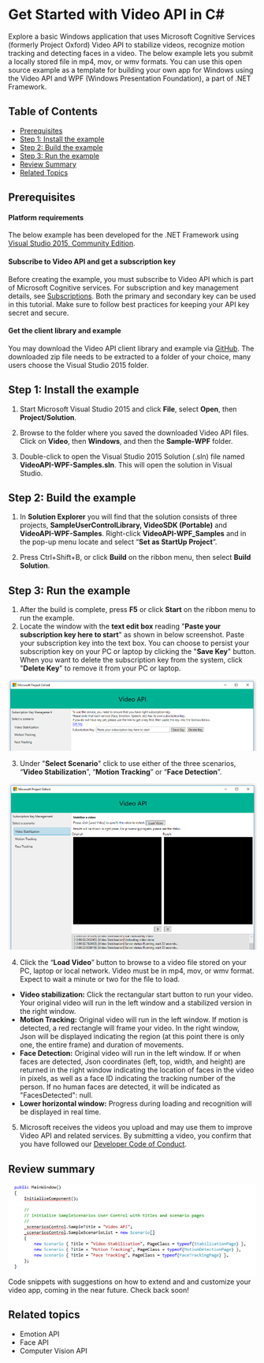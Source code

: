 <!-- 
NavPath: Video API
LinkLabel: Get Started with Video API in C#
Url: Video-api/documentation/Get-Started
Weight: 95
-->

# Get Started with Video API in C&#35;


Explore a basic Windows application that uses Microsoft Cognitive Services (formerly Project Oxford) Video API to stabilize videos, recognize motion tracking and detecting faces in a video. The below example lets you submit a locally stored file in mp4, mov, or wmv formats. You can use this open source example as a template for building your own app for Windows using the Video API and WPF (Windows Presentation Foundation), a part of .NET Framework.

## Table of Contents
* 	[Prerequisites](#Prerequisites)
* 	[Step 1: Install the example](#Step1)
* 	[Step 2: Build the example](#Step2)
* 	[Step 3: Run the example](#Step3)
* 	[Review Summary](#Review)   
* 	[Related Topics](#Related)  

## <a name="Prerequisites">Prerequisites</a>  
#### Platform requirements
  The below example has been developed for the .NET Framework using [Visual Studio 2015, Community Edition](https://www.visualstudio.com/products/visual-studio-community-vs).  
#### Subscribe to Video API and get a subscription key 
  Before creating the example, you must subscribe to Video API which is part of Microsoft Cognitive services. For subscription and key management details, see [Subscriptions](https://www.microsoft.com/cognitive-services/en-us/sign-up). Both the primary and secondary key can be used in this tutorial. Make sure to follow best practices for keeping your API key secret and secure. 
#### Get the client library and example
  You may download the Video API client library and example via [GitHub](https://github.com/Microsoft/ProjectOxford-ClientSDK/tree/master/Video/Windows). The downloaded zip file needs to be extracted to a folder of your choice, many users choose the Visual Studio 2015 folder.

## <a name="Step1">Step 1: Install the example</a>
1.	Start Microsoft Visual Studio 2015 and click **File**, select **Open**, then **Project/Solution**.

2.	Browse to the folder where you saved the downloaded Video API files. Click on **Video**, then **Windows**, and then the **Sample-WPF** folder.
3.	Double-click to open the Visual Studio 2015 Solution (.sln) file named **VideoAPI-WPF-Samples.sln**. This will open the solution in Visual Studio.

## <a name="Step2">Step 2: Build the example</a>  
1.	In **Solution Explorer** you will find that the solution consists of three projects, **SampleUserControlLibrary, VideoSDK (Portable)** and **VideoAPI-WPF-Samples**. Right-click **VideoAPI-WPF_Samples** and in the pop-up menu locate and select “**Set as StartUp Project**”.

2.	Press Ctrl+Shift+B, or click **Build** on the ribbon menu, then select **Build Solution**.

## <a name="Step3">Step 3: Run the example</a>
1.	After the build is complete, press **F5** or click **Start** on the ribbon menu to run the example.  
2.	Locate the window with the **text edit box** reading "**Paste your subscription key here to start**" as shown in below screenshot. Paste your subscription key into the text box. You can choose to persist your subscription key on your PC or laptop by clicking the "**Save Key**" button. When you want to delete the subscription key from the system, click "**Delete Key**" to remove it from your PC or laptop.

![Video API UI](./Images/VideoAPI.PNG)

3.	Under "**Select Scenario**" click to use either of the three scenarios, “**Video Stabilization**”, “**Motion Tracking**” or “**Face Detection**”. 

![Video API Running Films](./Images/VideoAPiInterface.PNG)  

4.	Click the “**Load Video**” button to browse to a video file stored on your PC, laptop or local network. Video must be in mp4, mov, or wmv format. Expect to wait a minute or two for the file to load.
  * **Video stabilization:** Click the rectangular start button to run your video. Your original video will run in the left window and a stabilized version in the right window.
  * **Motion Tracking:** Original video will run in the left window. If motion is detected, a red rectangle will frame your video. In the right window, Json will be displayed indicating the region (at this point there is only one, the entire frame) and duration of movements.
  * **Face Detection:** Original video will run in the left window. If or when faces are detected, Json coordinates (left, top, width, and height) are returned in the right window indicating the location of faces in the video in pixels, as well as a face ID indicating the tracking number of the person. If no human faces are detected, it will be indicated as "FacesDetected": null.
  * **Lower horizontal window:** Progress during loading and recognition will be displayed in real time.  
5. Microsoft receives the videos you upload and may use them to improve Video API and related services. By submitting a video, you confirm that you have followed our [Developer Code of Conduct](http://go.microsoft.com/fwlink/?LinkId=698895).

## <a name="Review">Review summary</a>

![Video code snippet](./Images/VideoCodesnippet.PNG)  
Code snippets with suggestions on how to extend and and customize your video app, coming in the near future. Check back soon!   
## <a name="Related">Related topics</a>
* Emotion API
* Face API
* Computer Vision API


